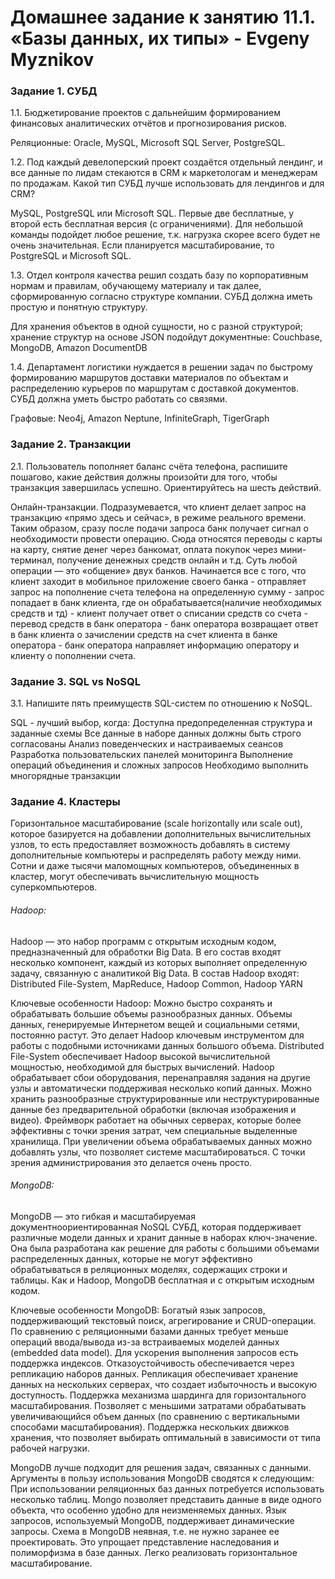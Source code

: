 # Домашнее задание к занятию 11.1. «Базы данных, их типы» - Evgeny Myznikov

### Задание 1. СУБД
1.1. Бюджетирование проектов с дальнейшим формированием финансовых аналитических отчётов и прогнозирования рисков.

Реляционные: Oracle, MySQL, Microsoft SQL Server, PostgreSQL.

1.2. Под каждый девелоперский проект создаётся отдельный лендинг, и все данные по лидам стекаются в CRM к маркетологам и менеджерам по продажам. Какой тип СУБД лучше использовать для лендингов и для CRM?

MySQL, PostgreSQL или Microsoft SQL. Первые две бесплатные, у второй есть бесплатная версия (с ограничениями). Для небольшой команды подойдет любое решение, т.к. нагрузка скорее всего будет не очень значительная. Если планируется масштабирование, то PostgreSQL и Microsoft SQL.

1.3. Отдел контроля качества решил создать базу по корпоративным нормам и правилам, обучающему материалу и так далее, сформированную согласно структуре компании. СУБД должна иметь простую и понятную структуру. 

Для хранения объектов в одной сущности, но с разной структурой; хранение структур на основе JSON подойдут документные: Couchbase, MongoDB, Amazon DocumentDB

1.4. Департамент логистики нуждается в решении задач по быстрому формированию маршрутов доставки материалов по объектам и распределению курьеров по маршрутам с доставкой документов. СУБД должна уметь быстро работать со связями.

Графовые: Neo4j, Amazon Neptune, InfiniteGraph, TigerGraph

### Задание 2. Транзакции

2.1. Пользователь пополняет баланс счёта телефона, распишите пошагово, какие действия должны произойти для того, чтобы транзакция завершилась успешно. Ориентируйтесь на шесть действий.

Онлайн-транзакции. Подразумевается, что клиент делает запрос на транзакцию «прямо здесь и сейчас», в режиме реального времени. Таким образом, сразу после подачи запроса банк получает сигнал о необходимости провести операцию. Сюда относятся переводы с карты на карту, снятие денег через банкомат, оплата покупок через мини-терминал, получение денежных средств онлайн и т.д.
Суть любой операции — это «общение» двух банков. Начинается все с того, что клиент заходит в мобильное приложение своего банка - отправляет запрос на пополнение счета телефона на определенную сумму - запрос попадает в банк клиента, где он обрабатывается(наличие необходимых средств и тд) - клиент получает ответ о списании средств со счета - перевод средств в банк оператора - банк оператора возвращает ответ в банк клиента о зачислении средств на счет клиента в банке оператора - банк оператора направляет информацию оператору и клиенту о пополнении счета.

### Задание 3. SQL vs NoSQL

3.1. Напишите пять преимуществ SQL-систем по отношению к NoSQL.

SQL - лучший выбор, когда:
Доступна предопределенная структура и заданные схемы
Все данные в наборе данных должны быть строго согласованы
Анализ поведенческих и настраиваемых сеансов
Разработка пользовательских панелей мониторинга
Выполнение операций объединения и сложных запросов
Необходимо выполнить многорядные транзакции

### Задание 4. Кластеры

Горизонтальное масштабирование (scale horizontally или scale out), которое базируется на добавлении дополнительных вычислительных узлов, то есть предоставляет возможность добавлять в систему дополнительные компьютеры и распределять работу между ними. Сотни и даже тысячи маломощных компьютеров, объединенных в кластер, могут обеспечивать вычислительную мощность суперкомпьютеров.

###### Hadoop:
Hadoop — это набор программ с открытым исходным кодом, предназначенный для обработки Big Data. В его состав входят несколько компонент, каждый из которых выполняет определенную задачу, связанную с аналитикой Big Data.
В состав Hadoop входят: Distributed File-System, MapReduce, Hadoop Common, Hadoop YARN

Ключевые особенности Hadoop:
Можно быстро сохранять и обрабатывать большие объемы разнообразных данных. Объемы данных, генерируемые Интернетом вещей и социальными сетями, постоянно растут. Это делает Hadoop ключевым инструментом для работы с подобными источниками данных большого объема.
Distributed File-System обеспечивает Hadoop высокой вычислительной мощностью, необходимой для быстрых вычислений.
Hadoop обрабатывает сбои оборудования, перенаправляя задания на другие узлы и автоматически поддерживая несколько копий данных.
Можно хранить разнообразные структурированные или неструктурированные данные без предварительной обработки (включая изображения и видео).
Фреймворк работает на обычных серверах, которые более эффективны с точки зрения затрат, чем специальные выделенные хранилища.
При увеличении объема обрабатываемых данных можно добавлять узлы, что позволяет системе масштабироваться. С точки зрения администрирования это делается очень просто.

###### MongoDB:
MongoDB — это гибкая и масштабируемая документноориентированная NoSQL СУБД, которая поддерживает различные модели данных и хранит данные в наборах ключ-значение. Она была разработана как решение для работы с большими объемами распределенных данных, которые не могут эффективно обрабатываться в реляционных моделях, содержащих строки и таблицы. Как и Hadoop, MongoDB бесплатная и с открытым исходным кодом.

Ключевые особенности MongoDB:
Богатый язык запросов, поддерживающий текстовый поиск, агрегирование и CRUD-операции.
По сравнению с реляционными базами данных требует меньше операций ввода/вывода из-за встраиваемых моделей данных (embedded data model). Для ускорения выполнения запросов есть поддержка индексов.
Отказоустойчивость обеспечивается через репликацию наборов данных. Репликация обеспечивает хранение данных на нескольких серверах, что создает избыточность и высокую доступность.
Поддержка механизма шардинга для горизонтального масштабирования. Позволяет с меньшими затратами обрабатывать увеличивающийся объем данных (по сравнению с вертикальными способами масштабирования).
Поддержка нескольких движков хранения, что позволяет выбирать оптимальный в зависимости от типа рабочей нагрузки.

MongoDB лучше подходит для решения задач, связанных с данными. Аргументы в пользу использования MongoDB сводятся к следующим:
При использовании реляционных баз данных потребуется использовать несколько таблиц. Mongo позволяет представить данные в виде одного объекта, что особенно удобно для неизменяемых данных.
Язык запросов, используемый MongoDB, поддерживает динамические запросы.
Схема в MongoDB неявная, т.е. не нужно заранее ее проектировать. Это упрощает представление наследования и полиморфизма в базе данных.
Легко реализовать горизонтальное масштабирование.